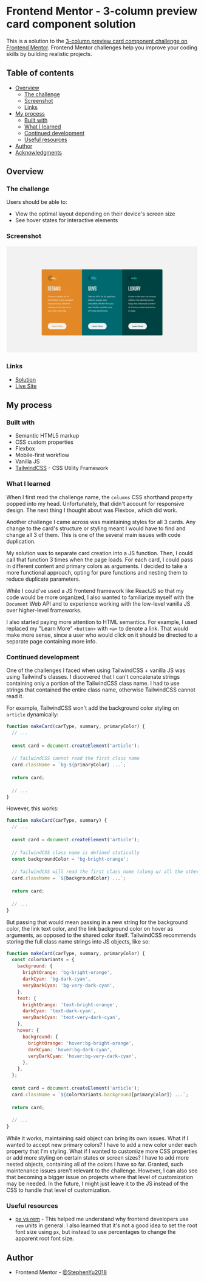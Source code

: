 # Frontend Mentor - 3-column preview card component solution

This is a solution to the [3-column preview card component challenge on Frontend Mentor](https://www.frontendmentor.io/challenges/3column-preview-card-component-pH92eAR2-). Frontend Mentor challenges help you improve your coding skills by building realistic projects. 

## Table of contents

- [Overview](#overview)
  - [The challenge](#the-challenge)
  - [Screenshot](#screenshot)
  - [Links](#links)
- [My process](#my-process)
  - [Built with](#built-with)
  - [What I learned](#what-i-learned)
  - [Continued development](#continued-development)
  - [Useful resources](#useful-resources)
- [Author](#author)
- [Acknowledgments](#acknowledgments)

## Overview

### The challenge

Users should be able to:

- View the optimal layout depending on their device's screen size
- See hover states for interactive elements

### Screenshot

![](./screenshot.png)

### Links

- [Solution](https://www.frontendmentor.io/solutions/3column-preview-card-tailwindcss-vanilla-js-rPQutQSZgO)
- [Live Site](https://your-live-site-url.com)

## My process

### Built with

- Semantic HTML5 markup
- CSS custom properties
- Flexbox
- Mobile-first workflow
- Vanilla JS
- [TailwindCSS](https://tailwindcss.com/) - CSS Utility Framework

### What I learned

When I first read the challenge name, the `columns` CSS shorthand property 
popped into my head. Unfortunately, that didn't account for responsive design. 
The next thing I thought about was Flexbox, which did work.

Another challenge I came across was maintaining styles for all 3 cards. Any 
change to the card's structure or styling meant I would have to find and 
change all 3 of them. This is one of the several main issues with code 
duplication.

My solution was to separate card creation into a JS function. Then, I could 
call that function 3 times when the page loads. For each card, I could pass 
in different content and primary colors as arguments. I decided to take a 
more functional approach, opting for pure functions and nesting them to 
reduce duplicate parameters.

While I could've used a JS frontend framework like ReactJS so that my code 
would be more organized, I also wanted to familiarize myself with the 
`Document` Web API and to experience working with the low-level vanilla JS 
over higher-level frameworks.

I also started paying more attention to HTML semantics. For example, I used 
replaced my "Learn More" `<button>` with `<a>` to denote a link. That would 
make more sense, since a user who would click on it should be directed to a 
separate page containing more info.

### Continued development

One of the challenges I faced when using TailwindCSS + vanilla JS was using 
Tailwind's classes. I discovered that I can't concatenate strings containing 
only a portion of the TailwindCSS class name. I had to use strings that 
contained the entire class name, otherwise TailwindCSS cannot read it.

For example, TailwindCSS won't add the background color styling on `article` 
dynamically:

```js
function makeCard(carType, summary, primaryColor) {
  // ...

  const card = document.createElement('article');
  
  // TailwindCSS cannot read the first class name
  card.className = `bg-${primaryColor} ...`;
  
  return card;

  // ...
}
```

However, this works:

```js
function makeCard(carType, summary) {
  // ...

  const card = document.createElement('article');
  
  // TailwindCSS class name is defined statically
  const backgroundColor = 'bg-bright-orange';

  // TailwindCSS will read the first class name (along w/ all the others)
  card.className = `${backgroundColor} ...`;
  
  return card;

  // ...
}
```

But passing that would mean passing in a new string for the background color, 
the link text color, and the link background color on hover as arguments, as 
opposed to the shared color itself. TailwindCSS recommends storing the full 
class name strings into JS objects, like so:

```js
function makeCard(carType, summary, primaryColor) {
  const colorVariants = {
    background: {
      brightOrange: 'bg-bright-orange',
      darkCyan: 'bg-dark-cyan',
      veryDarkCyan: 'bg-very-dark-cyan',
    },
    text: {
      brightOrange: 'text-bright-orange',
      darkCyan: 'text-dark-cyan',
      veryDarkCyan: 'text-very-dark-cyan',
    },
    hover: {
      background: {
        brightOrange: 'hover:bg-bright-orange',
        darkCyan: 'hover:bg-dark-cyan',
        veryDarkCyan: 'hover:bg-very-dark-cyan',
      },
    },
  };

  const card = document.createElement('article');
  card.className = `${colorVariants.background[primaryColor]} ...`;
  
  return card;

  // ...
}
```

While it works, maintaining said object can bring its own issues. What if I 
wanted to accept new primary colors? I have to add a new color under each 
property that I'm styling. What if I wanted to customize more CSS properties 
or add more styling on certain states or screen sizes? I have to add more 
nested objects, containing all of the colors I have so far. Granted, such 
maintenance issues aren't relevant to the challenge. However, I can also see 
that becoming a bigger issue on projects where that level of customization may 
be needed. In the future, I might just leave it to the JS instead of the CSS 
to handle that level of customization.

### Useful resources

- [px vs rem](https://stackoverflow.com/a/43131958) - This helped me understand why frontend developers use `rem` units in general. I also learned that it's not a good idea to set the root font size using `px`, but instead to use percentages to change the apparent root font size.

## Author

- Frontend Mentor - [@StephenYu2018](https://www.frontendmentor.io/profile/yourusername)
